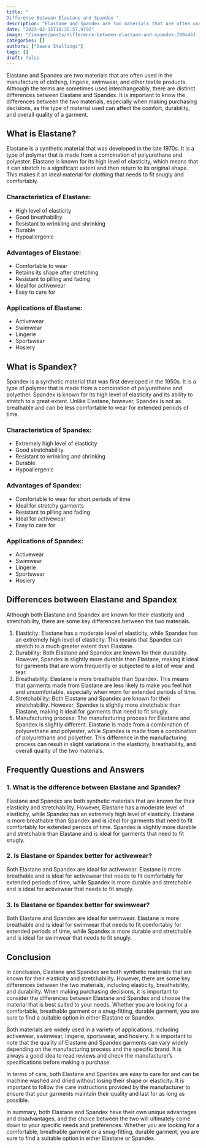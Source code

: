 ```yaml
---
title: "
Difference Between Elastane and Spandex "
description: "Elastane and Spandex are two materials that are often used in the manufacture of clothing, lingerie, swimwear, and other textile products. Although th"
date: "2023-02-15T18:35:57.979Z"
image: "/images/posts/difference-between-elastane-and-spandex-780x461.jpg"
categories: []
authors: ["Deana Stallings"]
tags: []
draft: false
---
```


Elastane and Spandex are two materials that are often used in the manufacture of clothing, lingerie, swimwear, and other textile products. Although the terms are sometimes used interchangeably, there are distinct differences between Elastane and Spandex. It is important to know the differences between the two materials, especially when making purchasing decisions, as the type of material used can affect the comfort, durability, and overall quality of a garment.

## What is Elastane?

Elastane is a synthetic material that was developed in the late 1970s. It is a type of polymer that is made from a combination of polyurethane and polyester. Elastane is known for its high level of elasticity, which means that it can stretch to a significant extent and then return to its original shape. This makes it an ideal material for clothing that needs to fit snugly and comfortably.

### Characteristics of Elastane:

* High level of elasticity
* Good breathability
* Resistant to wrinkling and shrinking
* Durable
* Hypoallergenic

### Advantages of Elastane:

* Comfortable to wear
* Retains its shape after stretching
* Resistant to pilling and fading
* Ideal for activewear
* Easy to care for

### Applications of Elastane:

* Activewear
* Swimwear
* Lingerie
* Sportswear
* Hosiery

## What is Spandex?

Spandex is a synthetic material that was first developed in the 1950s. It is a type of polymer that is made from a combination of polyurethane and polyether. Spandex is known for its high level of elasticity and its ability to stretch to a great extent. Unlike Elastane, however, Spandex is not as breathable and can be less comfortable to wear for extended periods of time.

### Characteristics of Spandex:

* Extremely high level of elasticity
* Good stretchability
* Resistant to wrinkling and shrinking
* Durable
* Hypoallergenic

### Advantages of Spandex:

* Comfortable to wear for short periods of time
* Ideal for stretchy garments
* Resistant to pilling and fading
* Ideal for activewear
* Easy to care for

### Applications of Spandex:

* Activewear
* Swimwear
* Lingerie
* Sportswear
* Hosiery

## Differences between Elastane and Spandex

Although both Elastane and Spandex are known for their elasticity and stretchability, there are some key differences between the two materials.

1. Elasticity: Elastane has a moderate level of elasticity, while Spandex has an extremely high level of elasticity. This means that Spandex can stretch to a much greater extent than Elastane.
2. Durability: Both Elastane and Spandex are known for their durability. However, Spandex is slightly more durable than Elastane, making it ideal for garments that are worn frequently or subjected to a lot of wear and tear.
3. Breathability: Elastane is more breathable than Spandex. This means that garments made from Elastane are less likely to make you feel hot and uncomfortable, especially when worn for extended periods of time.
4. Stretchability: Both Elastane and Spandex are known for their stretchability. However, Spandex is slightly more stretchable than Elastane, making it ideal for garments that need to fit snugly.
5. Manufacturing process: The manufacturing process for Elastane and Spandex is slightly different. Elastane is made from a combination of polyurethane and polyester, while Spandex is made from a combination of polyurethane and polyether. This difference in the manufacturing process can result in slight variations in the elasticity, breathability, and overall quality of the two materials.

## Frequently Questions and Answers

### 1\. What is the difference between Elastane and Spandex?

Elastane and Spandex are both synthetic materials that are known for their elasticity and stretchability. However, Elastane has a moderate level of elasticity, while Spandex has an extremely high level of elasticity. Elastane is more breathable than Spandex and is ideal for garments that need to fit comfortably for extended periods of time. Spandex is slightly more durable and stretchable than Elastane and is ideal for garments that need to fit snugly.

### 2\. Is Elastane or Spandex better for activewear?

Both Elastane and Spandex are ideal for activewear. Elastane is more breathable and is ideal for activewear that needs to fit comfortably for extended periods of time, while Spandex is more durable and stretchable and is ideal for activewear that needs to fit snugly.

### 3\. Is Elastane or Spandex better for swimwear?

Both Elastane and Spandex are ideal for swimwear. Elastane is more breathable and is ideal for swimwear that needs to fit comfortably for extended periods of time, while Spandex is more durable and stretchable and is ideal for swimwear that needs to fit snugly.

## Conclusion

In conclusion, Elastane and Spandex are both synthetic materials that are known for their elasticity and stretchability. However, there are some key differences between the two materials, including elasticity, breathability, and durability. When making purchasing decisions, it is important to consider the differences between Elastane and Spandex and choose the material that is best suited to your needs. Whether you are looking for a comfortable, breathable garment or a snug-fitting, durable garment, you are sure to find a suitable option in either Elastane or Spandex.

Both materials are widely used in a variety of applications, including activewear, swimwear, lingerie, sportswear, and hosiery. It is important to note that the quality of Elastane and Spandex garments can vary widely depending on the manufacturing process and the specific brand. It is always a good idea to read reviews and check the manufacturer’s specifications before making a purchase.

In terms of care, both Elastane and Spandex are easy to care for and can be machine washed and dried without losing their shape or elasticity. It is important to follow the care instructions provided by the manufacturer to ensure that your garments maintain their quality and last for as long as possible.

In summary, both Elastane and Spandex have their own unique advantages and disadvantages, and the choice between the two will ultimately come down to your specific needs and preferences. Whether you are looking for a comfortable, breathable garment or a snug-fitting, durable garment, you are sure to find a suitable option in either Elastane or Spandex.